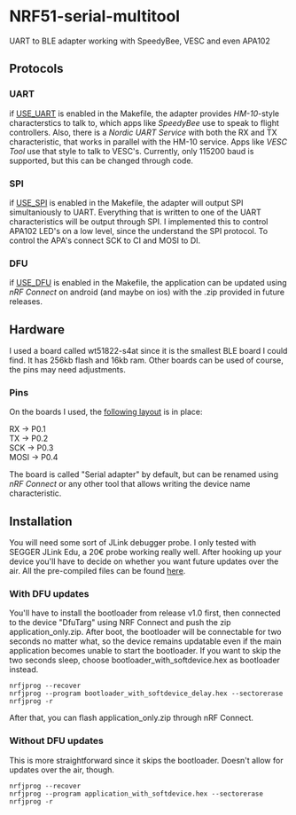# NRF51-serial-multitool
UART to BLE adapter working with SpeedyBee, VESC and even APA102

## Protocols
### UART
if [USE_UART](Makefile#L199) is enabled in the Makefile, the adapter provides
*HM-10*-style characterstics to talk to, which apps like *SpeedyBee* use to speak to flight controllers.
Also, there is a *Nordic UART Service* with both the RX and TX characteristic, that works in parallel with the HM-10 service.
Apps like *VESC Tool* use that style to talk to VESC's.
Currently, only 115200 baud is supported, but this can be changed through code.

### SPI
if [USE_SPI](Makefile#L198) is enabled in the Makefile, the adapter will output SPI simultaniously to UART.
Everything that is written to one of the UART characteristics will be output through SPI.
I implemented this to control APA102 LED's on a low level, since the understand the SPI protocol.
To control the APA's connect SCK to CI and MOSI to DI.

### DFU
if [USE_DFU](Makefile#L197) is enabled in the Makefile, the application can be updated using *nRF Connect* on android (and maybe on ios) with the .zip
provided in future releases.

## Hardware
I used a board called wt51822-s4at since it is the smallest
BLE board I could find.
It has 256kb flash and 16kb ram.
Other boards can be used of course, the pins may need adjustments.
### Pins
On the boards I used, the [following layout](boards/WT51822_S4AT.h#L25) is in place:

RX   -> P0.1\
TX   -> P0.2\
SCK  -> P0.3\
MOSI -> P0.4

The board is called "Serial adapter" by default, but can be renamed using *nRF Connect* or any other tool that allows writing the device name characteristic.

## Installation
You will need some sort of JLink debugger probe.
I only tested with SEGGER JLink Edu, a 20€ probe working really well.
After hooking up your device you'll have to decide on whether you want future updates over the air.
All the pre-compiled files can be found [here](https://github.com/dakhnod/NRF51-serial-multitool/releases).
### With DFU updates
You'll have to install the bootloader from release v1.0 first,
then connected to the device "DfuTarg" using NRF Connect and push the zip
application_only.zip.
After boot, the bootloader will be connectable for two seconds no matter what,
so the device remains updatable even if the main application becomes unable to start the bootloader.
If you want to skip the two seconds sleep, choose bootloader_with_softdevice.hex as bootloader instead.
```
nrfjprog --recover
nrfjprog --program bootloader_with_softdevice_delay.hex --sectorerase
nrfjprog -r
```
After that, you can flash application_only.zip through nRF Connect.

### Without DFU updates
This is more straightforward since it skips the bootloader.
Doesn't allow for updates over the air, though.
```
nrfjprog --recover
nrfjprog --program application_with_softdevice.hex --sectorerase
nrfjprog -r
```
